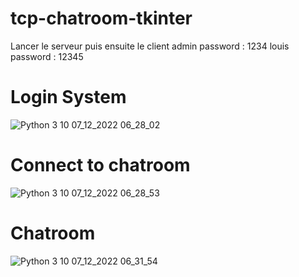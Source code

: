# tcp-chatroom-tkinter
Lancer le serveur puis ensuite le client
admin password : 1234
louis password : 12345

# Login System
![Python 3 10 07_12_2022 06_28_02](https://user-images.githubusercontent.com/95884098/206096874-b0ec96a4-7ddc-43d7-a68c-5f93af8c0eb4.png)

# Connect to chatroom
![Python 3 10 07_12_2022 06_28_53](https://user-images.githubusercontent.com/95884098/206096941-e57131f4-727b-4632-a1f6-fbe0810b184d.png)

# Chatroom
![Python 3 10 07_12_2022 06_31_54](https://user-images.githubusercontent.com/95884098/206096977-c9214b80-94e1-4ed6-bb07-d38199abc87c.png)
